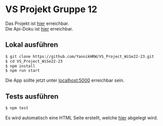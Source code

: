 # VS Projekt Gruppe 12

Das Projekt ist [hier](https://vs-project-group-12.herokuapp.com/) erreichbar.  
Die Api-Doku ist [hier](https://vs-project-group-12.herokuapp.com/api-docs/) erreichbar.

## Lokal ausführen

```sh
$ git clone https://github.com/YannikHRW/VS_Project_WiSe22-23.git
$ cd VS_Project_WiSe22-23
$ npm install
$ npm run start
```

Die App sollte jetzt unter [localhost:5000](http://localhost:5000/) erreichbar sein.

## Tests ausführen

```sh
$ npm test
```

Es wird automatisch eine HTML Seite erstellt, welche [hier](./coverage/index.html) abgelegt wird.
